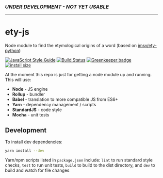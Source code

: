 ### _UNDER DEVELOPMENT - NOT YET USABLE_

---

# ety-js

Node module to find the etymological origins of a word (based on [jmsv/ety-python](http://github.com/jmsv/ety-python))

[![JavaScript Style Guide](https://img.shields.io/badge/code_style-standard-brightgreen.svg)](https://standardjs.com)
[![Build Status](https://travis-ci.org/jmsv/ety-js.svg?branch=master)](https://travis-ci.org/jmsv/ety-js)
[![Greenkeeper badge](https://badges.greenkeeper.io/jmsv/ety-js.svg)](https://greenkeeper.io/)
[![install size](https://packagephobia.now.sh/badge?p=ety@0.0.0)](https://packagephobia.now.sh/result?p=ety@0.0.0)

At the moment this repo is just for getting a node module up and running. This will use:

- __Node__ - JS engine
- __Rollup__ - bundler
- __Babel__ - translation to more compatible JS from ES6+
- __Yarn__ - dependency management / scripts
- __StandardJS__ - code style
- __Mocha__ - unit tests

## Development

To install dev dependencies:

```bash
yarn install --dev
```

Yarn/npm scripts listed in `package.json` include: `lint` to run standard style checks, `test` to run unit tests, `build` to build to the dist directory, and `dev` to build and watch for file changes
